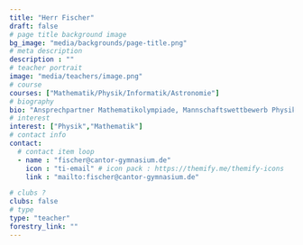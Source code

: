 ```yaml
---
title: "Herr Fischer"
draft: false
# page title background image
bg_image: "media/backgrounds/page-title.png"
# meta description
description : ""
# teacher portrait
image: "media/teachers/image.png"
# course
courses: ["Mathematik/Physik/Informatik/Astronomie"]
# biography
bio: "Ansprechpartner Mathematikolympiade, Mannschaftswettbewerb Physik Kl. 9"
# interest
interest: ["Physik","Mathematik"]
# contact info
contact:
  # contact item loop
  - name : "fischer@cantor-gymnasium.de"
    icon : "ti-email" # icon pack : https://themify.me/themify-icons
    link : "mailto:fischer@cantor-gymnasium.de"

# clubs ?
clubs: false
# type
type: "teacher"
forestry_link: ""
---
```

